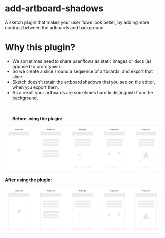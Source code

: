 # add-artboard-shadows
A sketch plugin that makes your user flows look better, by adding more contrast between the artboards and background.

# Why this plugin?
- We sometimes need to share user flows as static images or docs (as opposed to prototypes).
- So we create a slice around a sequence of artboards, and export that slice.
- Sketch doesn't retain the artboard shadows that you see on the editor, when you export them.
- As a result your artboards are sometimes hard to distinguish from the background. <br /><br /><br /><br />
**Before using the plugin:**

![Alt text](screenshots/exported-slice-before.png)

**After using the plugin:**

![Alt text](screenshots/exported-slice-after.png)
